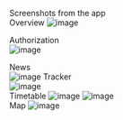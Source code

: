 Screenshots from the app   
   Overview
      ![image](https://github.com/user-attachments/assets/0dc358a0-5cc9-41bb-9b6e-9936828184c7)

Authorization   
![image](https://github.com/user-attachments/assets/828a455a-c60e-48a1-8dd1-0ca267187dac)

   News   
![image](https://github.com/user-attachments/assets/8b240d0e-43ba-487c-a9bc-d88c99a0e326)
   Tracker   
   ![image](https://github.com/user-attachments/assets/21eafc3f-3aaa-479a-8611-9a2d11e74ced)   
   Timetable
      ![image](https://github.com/user-attachments/assets/671ad6aa-559a-4a69-9a05-9e71f86b0cdd)
   ![image](https://github.com/user-attachments/assets/8dce5cd2-b141-4645-ab62-bfa749cee4bd)      
   Map
      ![image](https://github.com/user-attachments/assets/b4c9dfbf-38fc-421a-88dc-0f9380035f9a)

